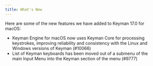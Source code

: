 ```yaml
---
title: What's New
---
```


Here are some of the new features we have added to Keyman 17.0 for macOS:

* Keyman Engine for macOS now uses Keyman Core for processing keystrokes, improving reliability and consistency with the Linux and Windows versions of Keyman (#10066)
* List of Keyman keyboards has been moved out of a submenu of the main Input Menu into the Keyman section of the menu (#9777)